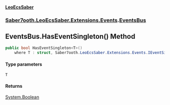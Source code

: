 #### [LeoEcsSaber](index.md 'index')
### [Saber7ooth.LeoEcsSaber.Extensions.Events](Saber7ooth.LeoEcsSaber.Extensions.Events.md 'Saber7ooth.LeoEcsSaber.Extensions.Events').[EventsBus](EventsBus.md 'Saber7ooth.LeoEcsSaber.Extensions.Events.EventsBus')

## EventsBus.HasEventSingleton<T>() Method

```csharp
public bool HasEventSingleton<T>()
    where T : struct, Saber7ooth.LeoEcsSaber.Extensions.Events.IEventSingleton, System.ValueType, System.ValueType;
```
#### Type parameters

<a name='Saber7ooth.LeoEcsSaber.Extensions.Events.EventsBus.HasEventSingleton_T_().T'></a>

`T`

#### Returns
[System.Boolean](https://docs.microsoft.com/en-us/dotnet/api/System.Boolean 'System.Boolean')